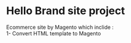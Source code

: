 # Hello Brand site project
Ecommerce site by Magento which inclide : </br>
1- Convert HTML template to Magento 
